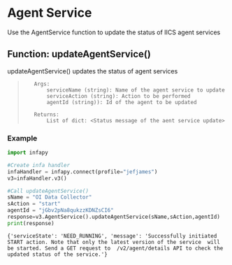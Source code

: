 # Agent Service

Use the AgentService function to update the status of IICS agent services

## Function: updateAgentService()

updateAgentService() updates the status of agent services

>        Args:
>            serviceName (string): Name of the agent service to update
>            serviceAction (string): Action to be performed
>            agentId (string)): Id of the agent to be updated
>
>        Returns:
>            List of dict: <Status message of the aent service update>

### Example


```python
import infapy

#Create infa handler
infaHandler = infapy.connect(profile="jefjames")
v3=infaHandler.v3()

#Call updateAgentService()
sName = "OI Data Collector"
sAction = "start"
agentId = "jGbv2pNa8qukzzKDNZsCI6"
response=v3.AgentService().updateAgentService(sName,sAction,agentId)
print(response)
```

    {'serviceState': 'NEED_RUNNING', 'message': 'Successfully initiated START action. Note that only the latest version of the service  will be started. Send a GET request to  /v2/agent/details API to check the updated status of the service.'}
    
